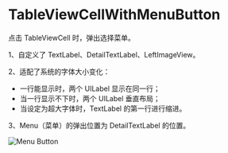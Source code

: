 # TableViewCellWithMenuButton

点击 TableViewCell 时，弹出选择菜单。

1、自定义了 TextLabel、DetailTextLabel、LeftImageView。

2、适配了系统的字体大小变化：
 - 一行能显示时，两个 UILabel 显示在同一行；
 - 当一行显示不下时，两个 UILabel 垂直布局；
 - 当设定为超大字体时，TextLabel 的第一行进行缩进。

3、Menu（菜单）的弹出位置为 DetailTextLabel 的位置。

![Menu Button](https://github.com/zhi6w/TableViewCellWithMenuButton/assets/17865033/585d868d-8be5-4f0a-bded-29e3f868e611)
